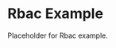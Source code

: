<!-- file: examples/modules/auth/rbac/README.md -->
<!-- version: 1.0.0 -->
<!-- guid: 80aad246-2630-4485-b402-041881264b7a -->

# Rbac Example

Placeholder for Rbac example.
